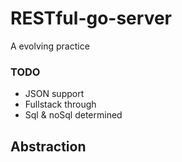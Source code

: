 # RESTful-go-server
A evolving practice

### TODO

- JSON support
- Fullstack through
- Sql & noSql determined

## Abstraction

##
